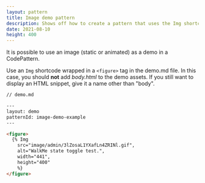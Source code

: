 ```yaml
---
layout: pattern
title: Image demo pattern
description: Shows off how to create a pattern that uses the Img shortcode.
date: 2021-08-10
height: 400
---
```


It is possible to use an image (static or animated) as a demo in a CodePattern.

Use an `Img` shortcode wrapped in a `<figure>` tag in the demo.md
file. In this case, you should **not** add *body.html* to the demo assets.
If you still want to display an HTML snippet, give it a name other than "body".

<!--
  Remove the following code if you're creating your own image demo.
  It's just here for you when _reading_ the site to see example of what you'd put in index.md.
-->

```html
// demo.md

---
layout: demo
patternId: image-demo-example
---

<figure>
  {% Img
    src="image/admin/3lZosaL1YXafLn4ZRINl.gif",
    alt="WalkMe state toggle test.",
    width="441",
    height="400"
    %}
</figure>
```